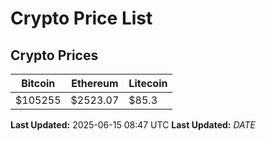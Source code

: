 # Crypto Price List

## Crypto Prices
| Bitcoin | Ethereum | Litecoin |
| ------- | -------- | -------- |
| $105255 | $2523.07 | $85.3 |
**Last Updated:** 2025-06-15 08:47 UTC
**Last Updated:** $DATE$

